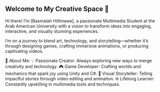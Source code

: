 ## Welcome to My Creative Space 🌟

Hi there! I’m [Basmalah Hithnawe], a passionate Multimedia Student at the Arab American University with a vision to transform ideas into engaging, interactive, and visually stunning experiences.

I’m on a journey to blend art, technology, and storytelling—whether it’s through designing games, crafting immersive animations, or producing captivating videos.

🚀 About Me:
💡 Passionate Creator: Always exploring new ways to merge creativity and technology.
🎮 Game Developer: Crafting worlds and mechanics that spark joy using Unity and C#.
🎥 Visual Storyteller: Telling impactful stories through video editing and animation.
🌐 Lifelong Learner: Constantly upskilling in multimedia tools and techniques.



